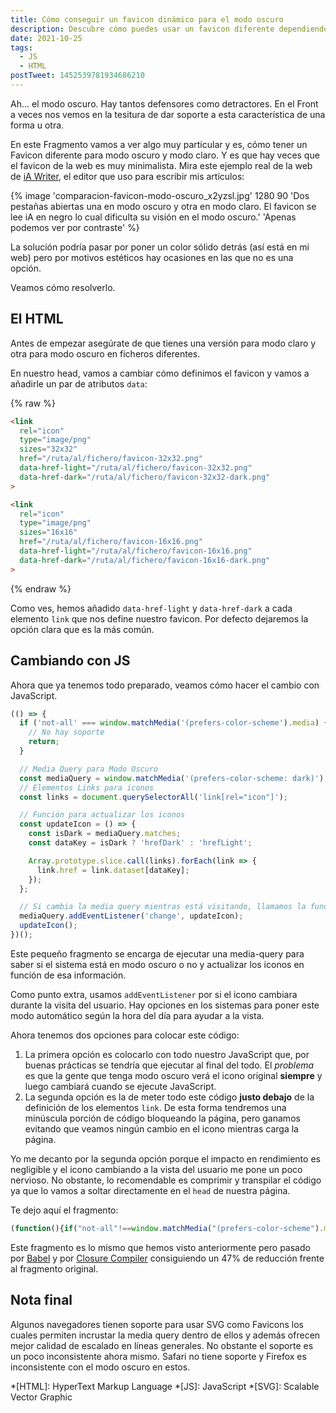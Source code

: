 ```yaml
---
title: Cómo conseguir un favicon dinámico para el modo oscuro
description: Descubre cómo puedes usar un favicon diferente dependiendo de si está activado el modo oscuro o el modo claro en el navegador del usuario.
date: 2021-10-25
tags:
  - JS
  - HTML
postTweet: 1452539781934686210
---
```


Ah... el modo oscuro. Hay tantos defensores como detractores. En el Front a veces nos vemos en la tesitura de dar soporte a esta característica de una forma u otra.

En este Fragmento vamos a ver algo muy particular y es, cómo tener un Favicon diferente para modo oscuro y modo claro. Y es que hay veces que el favicon de la web es muy minimalista. Mira este ejemplo real de la web de [iA Writer](https://ia.net/), el editor que uso para escribir mis artículos:

{% image 'comparacion-favicon-modo-oscuro_x2yzsl.jpg' 1280 90 'Dos pestañas abiertas una en modo oscuro y otra en modo claro. El favicon se lee iA en negro lo cual dificulta su visión en el modo oscuro.' 'Apenas podemos ver por contraste' %}

La solución podría pasar por poner un color sólido detrás (así está en mi web) pero por motivos estéticos hay ocasiones en las que no es una opción.

Veamos cómo resolverlo.

## El HTML

Antes de empezar asegúrate de que tienes una versión para modo claro y otra para modo oscuro en ficheros diferentes.

En nuestro head, vamos a cambiar cómo definimos el favicon y vamos a añadirle un par de atributos `data`:

{% raw %}
```html
<link
  rel="icon"
  type="image/png"
  sizes="32x32"
  href="/ruta/al/fichero/favicon-32x32.png"
  data-href-light="/ruta/al/fichero/favicon-32x32.png"
  data-href-dark="/ruta/al/fichero/favicon-32x32-dark.png"
>

<link
  rel="icon"
  type="image/png"
  sizes="16x16"
  href="/ruta/al/fichero/favicon-16x16.png"
  data-href-light="/ruta/al/fichero/favicon-16x16.png"
  data-href-dark="/ruta/al/fichero/favicon-16x16-dark.png"
>
```
{% endraw %}

Como ves, hemos añadido `data-href-light` y `data-href-dark` a cada elemento `link` que nos define nuestro favicon. Por defecto dejaremos la opción clara que es la más común.

## Cambiando con JS

Ahora que ya tenemos todo preparado, veamos cómo hacer el cambio con JavaScript.

```js
(() => {
  if ('not-all' === window.matchMedia('(prefers-color-scheme').media) {
    // No hay soporte
    return;
  }

  // Media Query para Modo Oscuro
  const mediaQuery = window.matchMedia('(prefers-color-scheme: dark)');
  // Elementos Links para iconos
  const links = document.querySelectorAll('link[rel="icon"]');

  // Función para actualizar los iconos
  const updateIcon = () => {
    const isDark = mediaQuery.matches;
    const dataKey = isDark ? 'hrefDark' : 'hrefLight';

    Array.prototype.slice.call(links).forEach(link => {
      link.href = link.dataset[dataKey];
    });
  };

  // Si cambia la media query mientras está visitando, llamamos la función
  mediaQuery.addEventListener('change', updateIcon);
  updateIcon();
})();
```

Este pequeño fragmento se encarga de ejecutar una media-query para saber si el sistema está en modo oscuro o no y actualizar los iconos en función de esa información.

Como punto extra, usamos `addEventListener` por si el icono cambiara durante la visita del usuario. Hay opciones en los sistemas para poner este modo automático según la hora del día para ayudar a la vista.

Ahora tenemos dos opciones para colocar este código:

1. La primera opción es colocarlo con todo nuestro JavaScript que, por buenas prácticas se tendría que ejecutar al final del todo. El *problema* es que la gente que tenga modo oscuro verá el icono original **siempre** y luego cambiará cuando se ejecute JavaScript.
2. La segunda opción es la de meter todo este código **justo debajo** de la definición de los elementos `link`. De esta forma tendremos una minúscula porción de código bloqueando la página, pero ganamos evitando que veamos ningún cambio en el icono mientras carga la página.

Yo me decanto por la segunda opción porque el impacto en rendimiento es negligible y el icono cambiando a la vista del usuario me pone un poco nervioso. No obstante, lo recomendable es comprimir y transpilar el código ya que lo vamos a soltar directamente en el `head` de nuestra página.

Te dejo aquí el fragmento:

```js
(function(){if("not-all"!==window.matchMedia("(prefers-color-scheme").media){var a=window.matchMedia("(prefers-color-scheme: dark)"),d=document.querySelectorAll('link[rel="icon"]'),c=function(){var e=a.matches?"hrefDark":"hrefLight";Array.prototype.slice.call(d).forEach(function(b){b.href=b.dataset[e]})};a.addEventListener("change",c);c()}})();
```

Este fragmento es lo mismo que hemos visto anteriormente pero pasado por [Babel](https://babeljs.io/repl) y por [Closure Compiler](https://closure-compiler.appspot.com/home) consiguiendo un 47% de reducción frente al fragmento original.

## Nota final

Algunos navegadores tienen soporte para usar SVG como Favicons los cuales permiten incrustar la media query dentro de ellos y además ofrecen mejor calidad de escalado en líneas generales. No obstante el soporte es un poco inconsistente ahora mismo. Safari no tiene soporte y Firefox es inconsistente con el modo oscuro en estos.

*[HTML]: HyperText Markup Language
*[JS]: JavaScript
*[SVG]: Scalable Vector Graphic
